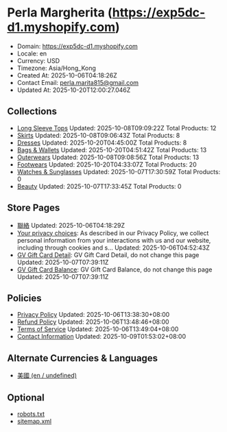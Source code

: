 # Perla Margherita (https://exp5dc-d1.myshopify.com)

- Domain: https://exp5dc-d1.myshopify.com
- Locale: en
- Currency: USD
- Timezone: Asia/Hong_Kong
- Created At: 2025-10-06T04:18:26Z
- Contact Email: perla.marita815@gmail.com
- Updated At: 2025-10-20T12:00:27.046Z

## Collections

- [Long Sleeve Tops](https://exp5dc-d1.myshopify.com/collections/apparels)
  Updated: 2025-10-08T09:09:22Z
  Total Products: 12
- [Skirts](https://exp5dc-d1.myshopify.com/collections/skirts)
  Updated: 2025-10-08T09:06:43Z
  Total Products: 8
- [Dresses](https://exp5dc-d1.myshopify.com/collections/dresses)
  Updated: 2025-10-20T04:45:00Z
  Total Products: 8
- [Bags & Wallets](https://exp5dc-d1.myshopify.com/collections/dresses-1)
  Updated: 2025-10-20T04:51:42Z
  Total Products: 13
- [Outerwears](https://exp5dc-d1.myshopify.com/collections/outerwears)
  Updated: 2025-10-08T09:08:56Z
  Total Products: 13
- [Footwears](https://exp5dc-d1.myshopify.com/collections/boots)
  Updated: 2025-10-20T04:33:07Z
  Total Products: 20
- [Watches & Sunglasses](https://exp5dc-d1.myshopify.com/collections/watches-sunglasses)
  Updated: 2025-10-07T17:30:59Z
  Total Products: 0
- [Beauty](https://exp5dc-d1.myshopify.com/collections/beauty)
  Updated: 2025-10-07T17:33:45Z
  Total Products: 0

## Store Pages

- [聯絡](https://exp5dc-d1.myshopify.com/pages/contact)
  Updated: 2025-10-06T04:18:29Z
- [Your privacy choices](https://exp5dc-d1.myshopify.com/pages/data-sharing-opt-out): As described in our Privacy Policy, we collect personal information from your interactions with us and our website, including through cookies and s...
  Updated: 2025-10-06T04:52:43Z
- [GV Gift Card Detail](https://exp5dc-d1.myshopify.com/pages/gv-gift-card-detail): GV Gift Card Detail, do not change this page
  Updated: 2025-10-07T07:39:11Z
- [GV Gift Card Balance](https://exp5dc-d1.myshopify.com/pages/gv-gift-card-balance): GV Gift Card Balance, do not change this page
  Updated: 2025-10-07T07:39:11Z

## Policies

- [Privacy Policy](https://exp5dc-d1.myshopify.com/policies/privacy-policy)
  Updated: 2025-10-06T13:38:30+08:00
- [Refund Policy](https://exp5dc-d1.myshopify.com/policies/refund-policy)
  Updated: 2025-10-06T13:48:46+08:00
- [Terms of Service](https://exp5dc-d1.myshopify.com/policies/terms-of-service)
  Updated: 2025-10-06T13:49:04+08:00
- [Contact Information](https://exp5dc-d1.myshopify.com/policies/contact-information)
  Updated: 2025-10-09T01:53:02+08:00

## Alternate Currencies & Languages

- [美國 (en / undefined)](https://exp5dc-d1.myshopify.com/llms.txt?market=jp)

## Optional

- [robots.txt](https://exp5dc-d1.myshopify.com/robots.txt)
- [sitemap.xml](https://exp5dc-d1.myshopify.com/sitemap.xml)
